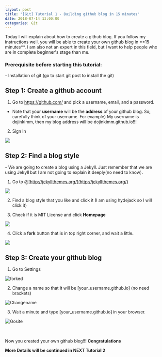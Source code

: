 ```yaml
---
layout: post
title: "[Git] Tutorial 1 - Building github blog in 15 minutes"
date: 2018-07-14 13:00:00
categories: Git
---
```

<p>Today I will explain about how to create a github blog. If you follow my instructions well, you will be able to create your own github blog in **15 minutes**. I am also not an expert in this field, but I want to help people who are in complete beginner's stage than me. </p>

<h3>Prerequisite before starting this tutorial:</h3>
- Installation of git (go to start git post to install the git)


<h2>Step 1: Create a github account</h2>


1) Go to https://github.com/ and pick a username, email, and a password.
- Note that your **username** will be the **address** of your github blog. So, carefully think of your username. For example) My username is dojinkimm, then my blog address will be dojinkimm.github.io!!!

2) Sign In
<img src="../assets/img/github/gitpage.png"/>





<h2>Step 2: Find a blog style</h2>
- We are going to create a blog using a Jekyll. Just remember that we are using Jekyll but I am not going to explain it deeply(no need to know).

1) Go to  @[http://jekyllthemes.org/](http://jekyllthemes.org/)

<img src="../assets/img/github/jekylltheme.png"/>



2) Find a blog style that you like and click it (I am using hydejack so I will click it)

3) Check if it is MIT License and click **Homepage**

<img src="../assets/img/github/hydejack.png"/>


4) Click a **fork** button that is in top right corner, and wait a little.

<img src="../assets/img/github/fork.png"/>





<h2>Step 3: Create your github blog</h2>

1) Go to Settings

![forked](../assets/img/github/forked.png)

2) Change a name so that it will be [your_username.github.io] (no need brackets)

![Changename](../assets/img/github/changename.png)


3) Wait a minute and type [your_username.github.io] in your browser.

![Gosite](../assets/img/github/gosite.png)


<br><br>
Now you created your own github blog!!! **Congratulations**

**More Details will be continued in NEXT Tutorial 2**
